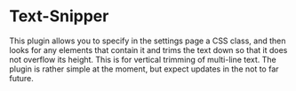 # Text-Snipper
This plugin allows you to specify in the settings page a CSS class, and then looks for any elements that contain it and trims the text down so that it does not overflow its height. This is for vertical trimming of multi-line text. The plugin is rather simple at the moment, but expect updates in the not to far future.
